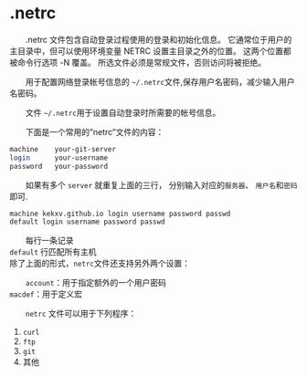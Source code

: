 # .netrc

　　.netrc 文件包含自动登录过程使用的登录和初始化信息。 它通常位于用户的主目录中，但可以使用环境变量 NETRC 设置主目录之外的位置。 这两个位置都被命令行选项 -N 覆盖。 所选文件必须是常规文件，否则访问将被拒绝。

　　用于配置网络登录帐号信息的 `~/.netrc`​ 文件,保存用户名密码，减少输入用户名密码。

　　文件 `~/.netrc`​ 用于设置自动登录时所需要的帐号信息。

　　下面是一个常用的”netrc”文件的内容：

```bash
machine    your-git-server
login      your-username
password   your-password
```

　　如果有多个 `server`​ 就重复上面的三行， 分别输入对应的`服务器`​、 `用户名`​和`密码`​即可.

```bash
machine kekxv.github.io login username password passwd
default login username password passwd
```

　　每行一条记录  
​`default`​ 行匹配所有主机  
除了上面的形式，`netrc`​文件还支持另外两个设置：

　　​`account`​：用于指定额外的一个用户密码  
​`macdef`​：用于定义宏

　　​`netrc`​ 文件可以用于下列程序：

1. ​`curl`​
2. ​`ftp`​
3. ​`git`​
4. 其他

